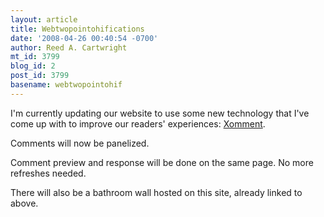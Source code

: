 ```yaml
---
layout: article
title: Webtwopointohifications
date: '2008-04-26 00:40:54 -0700'
author: Reed A. Cartwright
mt_id: 3799
blog_id: 2
post_id: 3799
basename: webtwopointohif
---
```

I'm currently updating our website to use some new technology that I've come up with to improve our readers' experiences: [Xomment](http://dererumnatura.us/docs/xomment.html).

Comments will now be panelized.

Comment preview and response will be done on the same page.  No more refreshes needed.

There will also be a bathroom wall hosted on this site, already linked to above.

